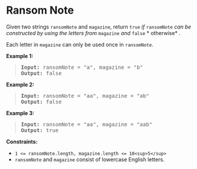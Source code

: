 # Ransom Note


Given two strings `ransomNote` and `magazine`, return `true` *if* `ransomNote` *can be constructed by using the letters from* `magazine` *and* `false` * otherwise* .

Each letter in `magazine` can only be used once in `ransomNote`.

**Example 1:**

> <pre><strong>Input:</strong> ransomNote = "a", magazine = "b"
> <strong>Output:</strong> false
> </pre>

**Example 2:**

> <pre><strong>Input:</strong> ransomNote = "aa", magazine = "ab"
> <strong>Output:</strong> false
> </pre>

**Example 3:**

> <pre><strong>Input:</strong> ransomNote = "aa", magazine = "aab"
> <strong>Output:</strong> true
> </pre>

**Constraints:**

* `1 <= ransomNote.length, magazine.length <= 10<sup>5</sup>`
* `ransomNote` and `magazine` consist of lowercase English letters.
